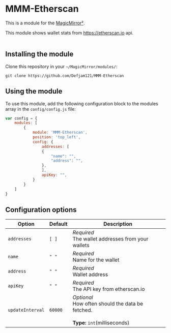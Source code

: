 # MMM-Etherscan

This is a module for the [MagicMirror²](https://github.com/MichMich/MagicMirror/).

This module shows wallet stats from https://etherscan.io api.<br/> <br/> 

## Installing the module
Clone this repository in your `~/MagicMirror/modules/`:

`git clone https://github.com/Defjam121/MMM-Etherscan`


## Using the module

To use this module, add the following configuration block to the modules array in the `config/config.js` file:
```js
var config = {
    modules: [
        {
            module: 'MMM-Etherscan',
            position: 'top_left',
            config: {
                addresses: [
                {
                    "name": "",
                    "address": "",
                },
                ],
                apiKey: "",
            }
        }
    ]
}
```



## Configuration options

| **Option** | **Default** | **Description** |
| --- | --- | --- |
| `addresses` | `[ ]` | *Required* <br/>The wallet addresses from your wallets
| `name` | `" "` | *Required* <br/> Name for the wallet
| `address` | `" "` | *Required* <br/> Wallet address
| `apiKey` | `" "` | *Required* <br/> The API key from etherscan.io
| `updateInterval` |  `60000` |*Optional* <br/>How often should the data be fetched. <br><br>**Type:** `int`(milliseconds)